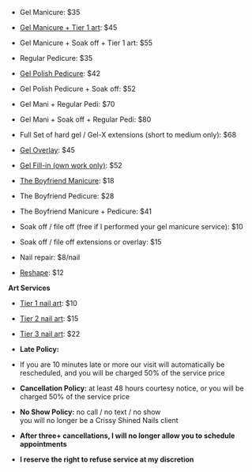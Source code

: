 
* Gel Manicure: $35
* [Gel Manicure \+ Tier 1 art](https://www.instagram.com/p/CGWYep8lWY5/): $45
* Gel Manicure \+ Soak off \+ Tier 1 art: $55

* Regular Pedicure: $35
* [Gel Polish Pedicure](https://www.instagram.com/p/CRkHOoRF8t-/): $42
* Gel Polish Pedicure \+ Soak off: $52

* Gel Mani \+ Regular Pedi: $70
* Gel Mani \+ Soak off \+ Regular Pedi: $80

* Full Set of hard gel / Gel-X extensions (short to medium only): $68
* [Gel Overlay](https://www.instagram.com/p/CJ9aFYBJUvi/): $45
* [Gel Fill-in (own work only)](https://www.instagram.com/p/Bt6ZidTl9e4/): $52

* [The Boyfriend Manicure](https://www.instagram.com/p/BQ_nNczlOC9/): $18
* The Boyfriend Pedicure: $28
* The Boyfriend Manicure \+ Pedicure: $41

* Soak off / file off (free if I performed your gel manicure service): $10
* Soak off / file off extensions or overlay: $15
* Nail repair: $8/nail
* [Reshape](https://www.instagram.com/p/BurdaLzlaWQ/): $12

**Art Services**

* [Tier 1 nail art](https://www.instagram.com/p/CCrflyAl-X3/): $10
* [Tier 2 nail art](https://www.instagram.com/p/CK-QqvWlh7f/): $15
* [Tier 3 nail art](https://www.instagram.com/p/CMQixNEFL7D/): $22

* **Late Policy:**
* If you are 10 minutes late or more our visit will automatically be rescheduled, and you will be charged 50% of the service price
* **Cancellation Policy:** at least 48 hours courtesy notice, or you will be charged 50% of the service price
* **No Show Policy:** no call / no text / no show<br/>you will no longer be a Crissy Shined Nails client
* **After three+ cancellations, I will no longer allow you to schedule appointments**
* **I reserve the right to refuse service at my discretion**
